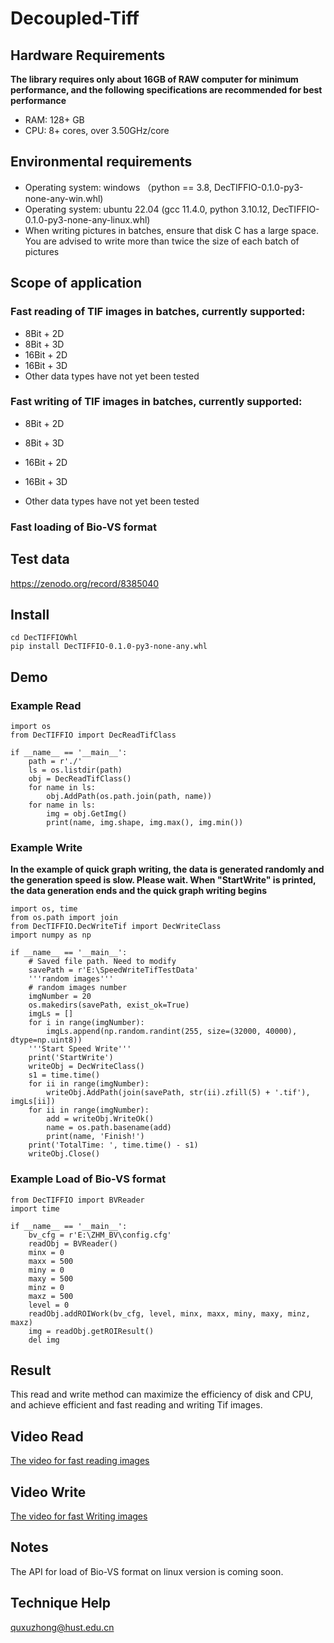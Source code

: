# Decoupled-Tiff
## Hardware Requirements
**The library requires only about 16GB of RAW computer for minimum performance, and the following specifications are recommended for best performance**
* RAM: 128+ GB
* CPU: 8+ cores, over 3.50GHz/core

## Environmental requirements
* Operating system: windows （python == 3.8, DecTIFFIO-0.1.0-py3-none-any-win.whl)
* Operating system: ubuntu 22.04 (gcc 11.4.0, python 3.10.12, DecTIFFIO-0.1.0-py3-none-any-linux.whl)
* When writing pictures in batches, ensure that disk C has a large space. You are advised to write more than twice the size of each batch of pictures
  
## Scope of application
### Fast reading of TIF images in batches, currently supported:
* 8Bit + 2D
* 8Bit + 3D
* 16Bit + 2D
* 16Bit + 3D
* Other data types have not yet been tested   

### Fast writing of TIF images in batches, currently supported:
* 8Bit + 2D

* 8Bit + 3D

* 16Bit + 2D

* 16Bit + 3D

* Other data types have not yet been tested

### Fast loading of Bio-VS format  

## Test data
https://zenodo.org/record/8385040

## Install
```
cd DecTIFFIOWhl
pip install DecTIFFIO-0.1.0-py3-none-any.whl
```
## Demo
### Example Read
```
import os
from DecTIFFIO import DecReadTifClass

if __name__ == '__main__':    
    path = r'./'
    ls = os.listdir(path)
    obj = DecReadTifClass()
    for name in ls:
        obj.AddPath(os.path.join(path, name))
    for name in ls:
        img = obj.GetImg()
        print(name, img.shape, img.max(), img.min())
```
### Example Write
**In the example of quick graph writing, the data is generated randomly and the generation speed is slow. Please wait. When "StartWrite" is printed, the data generation ends and the quick graph writing begins**
```
import os, time
from os.path import join
from DecTIFFIO.DecWriteTif import DecWriteClass
import numpy as np

if __name__ == '__main__':
    # Saved file path. Need to modify
    savePath = r'E:\SpeedWriteTifTestData'
    '''random images'''
    # random images number
    imgNumber = 20
    os.makedirs(savePath, exist_ok=True)
    imgLs = []
    for i in range(imgNumber):
        imgLs.append(np.random.randint(255, size=(32000, 40000), dtype=np.uint8))
    '''Start Speed Write'''
    print('StartWrite')
    writeObj = DecWriteClass()
    s1 = time.time()
    for ii in range(imgNumber):
        writeObj.AddPath(join(savePath, str(ii).zfill(5) + '.tif'), imgLs[ii])
    for ii in range(imgNumber):
        add = writeObj.WriteOk()
        name = os.path.basename(add)
        print(name, 'Finish!')
    print('TotalTime: ', time.time() - s1)
    writeObj.Close()
```
### Example Load of Bio-VS format
```
from DecTIFFIO import BVReader
import time

if __name__ == '__main__':
    bv_cfg = r'E:\ZHM_BV\config.cfg'
    readObj = BVReader()
    minx = 0
    maxx = 500
    miny = 0
    maxy = 500
    minz = 0
    maxz = 500
    level = 0
    readObj.addROIWork(bv_cfg, level, minx, maxx, miny, maxy, minz, maxz)
    img = readObj.getROIResult()
    del img
```
## Result
This read and write method can maximize the efficiency of disk and CPU, and achieve efficient and fast reading and writing Tif images.

## Video Read
[The video for fast reading images](https://github.com/QuantingweiImage/BioimageVision-SpeedTIFIO/assets/41601635/c5f85bf8-ab4e-4c8c-a2a1-713db3d16004)
## Video Write
[The video for fast Writing images](https://github.com/Quanlab-Bioimage/BioimageVision-SpeedTIFF/assets/41601635/34a59c19-3ddc-47e2-bc6a-25acfa97d2c3)

## Notes

The API for load of Bio-VS format on linux version is coming soon.

## Technique Help
quxuzhong@hust.edu.cn
